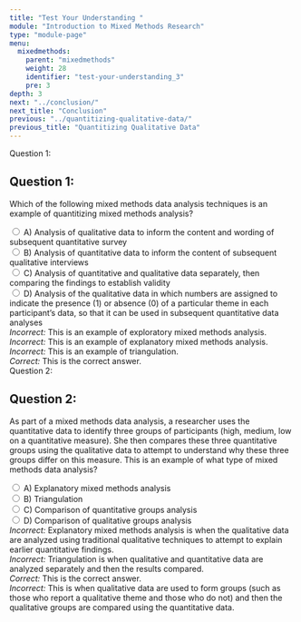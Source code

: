 ```yaml
---
title: "Test Your Understanding "
module: "Introduction to Mixed Methods Research"
type: "module-page"
menu:
  mixedmethods:
    parent: "mixedmethods"
    weight: 28
    identifier: "test-your-understanding_3"
    pre: 3
depth: 3
next: "../conclusion/"
next_title: "Conclusion"
previous: "../quantitizing-qualitative-data/"
previous_title: "Quantitizing Qualitative Data"
---
```


<div class="itemfeedback">

<div class="cases">
<div class="casetitle" aria-hidden="true">
    Question 1:
</div><!-- /.casetitle -->
<div class="casecontent">
<div class="casequestion" aria-labelledby="qnum1" role="radiogroup">
<h2 class="d-none" id="qnum1">Question 1:</h2>
<p class="answer-value">
Which of the following mixed methods data analysis techniques is an example of quantitizing mixed methods analysis?
</p>
<div class="answer-value md-radio">
<input name="question01" id="question01a" data-answer="#answer01a" type="radio" value="A">
<label for="question01a">A)
Analysis of qualitative data to inform the content and wording of subsequent quantitative survey
</label>
</div>
<div class="answer-value md-radio">
<input name="question01" id="question01b" data-answer="#answer01b" type="radio" value="B">
<label for="question01b">B)
Analysis of quantitative data to inform the content of subsequent qualitative interviews
</label>
</div>
<div class="answer-value md-radio">
<input name="question01" id="question01c" data-answer="#answer01c" type="radio" value="C">
<label for="question01c">C)
Analysis of quantitative and qualitative data separately, then comparing the findings to establish validity
</label>
</div>
<div class="answer-value md-radio">
<input name="question01" id="question01d" data-answer="#answer01d" type="radio" value="D">
<label for="question01d">D)
Analysis of the qualitative data in which numbers are assigned to indicate the presence (1) or absence (0) of a particular theme in each participant’s data, so that it can be used in subsequent quantitative data analyses
</label>
</div>
</div><!-- /.casequestion -->
<div class="casesanswerdisplay">
<div class="answer-container item-feedback" id="answer01a">
<i>Incorrect:</i> This is an example of exploratory mixed methods analysis.
</div>
<div class="answer-container item-feedback" id="answer01b">
<i>Incorrect:</i> This is an example of explanatory mixed methods analysis.
</div>
<div class="answer-container item-feedback" id="answer01c">
<i>Incorrect:</i> This is an example of triangulation.
</div>
<div class="answer-container item-feedback" id="answer01d">
<i>Correct:</i> This is the correct answer.
</div>
</div>
</div><!-- /.casecontent -->
</div><!-- /.cases -->


<div class="cases">
<div class="casetitle" aria-hidden="true">
    Question 2:
</div><!-- /.casetitle -->
<div class="casecontent">
<div class="casequestion" aria-labelledby="qnum2" role="radiogroup">
<h2 class="d-none" id="qnum2">Question 2:</h2>
<p class="answer-value">
As part of a mixed methods data analysis, a researcher uses the quantitative data to identify three groups of participants (high, medium, low on a quantitative measure).  She then compares these three quantitative groups using the qualitative data to attempt to understand why these three groups differ on this measure.  This is an example of what type of mixed methods data analysis?
</p>

<div class="answer-value md-radio">
<input name="question02" id="question02a" data-answer="#answer02a" type="radio" value="A">
<label for="question02a">A)
Explanatory mixed methods analysis
</label>
</div>
<div class="answer-value md-radio">
<input name="question02" id="question02b" data-answer="#answer02b" type="radio" value="B">
<label for="question02b">B)
Triangulation
</label>
</div>
<div class="answer-value md-radio">
<input name="question02" id="question02c" data-answer="#answer02c" type="radio" value="C">
<label for="question02c">C)
Comparison of quantitative groups analysis
</label>
</div>
<div class="answer-value md-radio">
<input name="question02" id="question02d" data-answer="#answer02d" type="radio" value="D">
<label for="question02d">D)
Comparison of qualitative groups analysis
</label>
</div>
</div><!-- /.casequestion -->
<div class="casesanswerdisplay">
<div class="answer-container item-feedback" id="answer02a">
<i>Incorrect:</i> Explanatory mixed methods analysis is when the qualitative data are analyzed using traditional qualitative techniques to attempt to explain earlier quantitative findings.
</div>
<div class="answer-container item-feedback" id="answer02b">
<i>Incorrect:</i> Triangulation is when qualitative and quantitative data are analyzed separately and then the results compared.
</div>
<div class="answer-container item-feedback" id="answer02c">
<i>Correct:</i> This is the correct answer.
</div>
<div class="answer-container item-feedback" id="answer02d">
<i>Incorrect:</i> This is when qualitative data are used to form groups (such as those who report a qualitative theme and those who do not) and then the qualitative groups are compared using the quantitative data.
</div>
</div>
</div><!-- /.casecontent -->
</div><!-- /.cases -->

</div>
